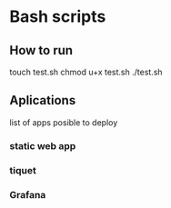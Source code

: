 # Bash scripts

## How to run
touch test.sh
chmod u+x test.sh
./test.sh

## Aplications
list of apps posible to deploy
### static web app

### tiquet

### Grafana
